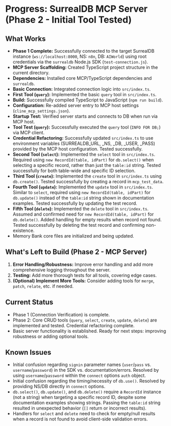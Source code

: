 # Progress: SurrealDB MCP Server (Phase 2 - Initial Tool Tested)

## What Works

*   **Phase 1 Complete:** Successfully connected to the target SurrealDB instance (`ws://localhost:8000`, NS: `n8n`, DB: `AIWorld`) using root credentials via the `surrealdb` Node.js SDK (`test-connection.js`).
*   **MCP Server Scaffolding:** Created TypeScript project structure in the current directory.
*   **Dependencies:** Installed core MCP/TypeScript dependencies and `surrealdb`.
*   **Basic Connection:** Integrated connection logic into `src/index.ts`.
*   **First Tool (`query`):** Implemented the basic `query` tool in `src/index.ts`.
*   **Build:** Successfully compiled TypeScript to JavaScript (`npm run build`).
*   **Configuration:** Re-added server entry to MCP host settings (`cline_mcp_settings.json`).
*   **Startup Test:** Verified server starts and connects to DB when run via MCP host.
*   **Tool Test (`query`):** Successfully executed the `query` tool (`INFO FOR DB;`) via MCP client.
*   **Credential Refactoring:** Successfully updated `src/index.ts` to use environment variables (SURREALDB_URL, _NS, _DB, _USER, _PASS) provided by the MCP host configuration. Tested successfully.
*   **Second Tool (`select`):** Implemented the `select` tool in `src/index.ts`. Required using `new RecordId(table, idPart)` for `db.select()` when selecting a specific record, rather than just the `table:id` string. Tested successfully for both table-wide and specific ID selection.
*   **Third Tool (`create`):** Implemented the `create` tool in `src/index.ts` using `db.create()`. Tested successfully by creating a record in `mcp_test_data`.
*   **Fourth Tool (`update`):** Implemented the `update` tool in `src/index.ts`. Similar to `select`, required using `new RecordId(table, idPart)` for `db.update()` instead of the `table:id` string shown in documentation examples. Tested successfully by updating the test record.
*   **Fifth Tool (`delete`):** Implemented the `delete` tool in `src/index.ts`. Assumed and confirmed need for `new RecordId(table, idPart)` for `db.delete()`. Added handling for empty results when record not found. Tested successfully by deleting the test record and confirming non-existence.
*   Memory Bank core files are initialized and being updated.

## What's Left to Build (Phase 2 - MCP Server)

1.  **Error Handling/Robustness:** Improve error handling and add more comprehensive logging throughout the server.
2.  **Testing:** Add more thorough tests for all tools, covering edge cases.
3.  **(Optional) Implement More Tools:** Consider adding tools for `merge`, `patch`, `relate`, etc. if needed.

## Current Status

*   Phase 1 (Connection Verification) is complete.
*   Phase 2: Core CRUD tools (`query`, `select`, `create`, `update`, `delete`) are implemented and tested. Credential refactoring complete.
*   Basic server functionality is established. Ready for next steps: improving robustness or adding optional tools.

## Known Issues

*   Initial confusion regarding `signin` parameter names (`user`/`pass` vs. `username`/`password`) in the SDK vs. documentation/errors. Resolved by using `username`/`password` within the `connect` options `auth` object.
*   Initial confusion regarding the timing/necessity of `db.use()`. Resolved by providing NS/DB directly in `connect` options.
*   `db.select()`, `db.update()`, and `db.delete()` require a `RecordId` instance (not a string) when targeting a specific record ID, despite some documentation examples showing strings. Passing the `table:id` string resulted in unexpected behavior (`[]` return or incorrect results).
*   Handlers for `select` and `delete` need to check for empty/null results when a record is not found to avoid client-side validation errors.
